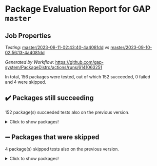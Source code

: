 # Package Evaluation Report for GAP `master`

## Job Properties

*Testing:* [master/2023-09-11-02:43:40-4a4081dd](https://github.com/gap-system/PackageDistro/blob/data/reports/master/2023-09-11-02:43:40-4a4081dd) vs [master/2023-09-10-02:56:13-4a4081dd](https://github.com/gap-system/PackageDistro/blob/data/reports/master/2023-09-10-02:56:13-4a4081dd)

*Generated by Workflow:* https://github.com/gap-system/PackageDistro/actions/runs/6141063251

In total, 156 packages were tested, out of which 152 succeeded, 0 failed and 4 were skipped.

## :heavy_check_mark: Packages still succeeding

152 package(s) succeeded tests also on the previous version.
<details><summary>Click to show packages!</summary>

- 4ti2interface 2023.02-04 [(success)](https://github.com/gap-system/PackageDistro/actions/runs/6141063251/job/16661156544)
- ace 5.6.2 [(success)](https://github.com/gap-system/PackageDistro/actions/runs/6141063251/job/16661156618)
- aclib 1.3.2 [(success)](https://github.com/gap-system/PackageDistro/actions/runs/6141063251/job/16661156702)
- agt 0.3.1 [(success)](https://github.com/gap-system/PackageDistro/actions/runs/6141063251/job/16661156777)
- alnuth 3.2.1 [(success)](https://github.com/gap-system/PackageDistro/actions/runs/6141063251/job/16661156845)
- anupq 3.3.0 [(success)](https://github.com/gap-system/PackageDistro/actions/runs/6141063251/job/16661156912)
- atlasrep 2.1.7 [(success)](https://github.com/gap-system/PackageDistro/actions/runs/6141063251/job/16661156974)
- autodoc 2023.06.19 [(success)](https://github.com/gap-system/PackageDistro/actions/runs/6141063251/job/16661157053)
- automata 1.15 [(success)](https://github.com/gap-system/PackageDistro/actions/runs/6141063251/job/16661157124)
- automgrp 1.3.2 [(success)](https://github.com/gap-system/PackageDistro/actions/runs/6141063251/job/16661157196)
- autpgrp 1.11 [(success)](https://github.com/gap-system/PackageDistro/actions/runs/6141063251/job/16661157283)
- cap 2023.09-01 [(success)](https://github.com/gap-system/PackageDistro/actions/runs/6141063251/job/16661157355)
- caratinterface 2.3.5 [(success)](https://github.com/gap-system/PackageDistro/actions/runs/6141063251/job/16661157429)
- cddinterface 2022.11.01 [(success)](https://github.com/gap-system/PackageDistro/actions/runs/6141063251/job/16661157525)
- circle 1.6.6 [(success)](https://github.com/gap-system/PackageDistro/actions/runs/6141063251/job/16661157592)
- classicpres 1.22 [(success)](https://github.com/gap-system/PackageDistro/actions/runs/6141063251/job/16661157677)
- cohomolo 1.6.11 [(success)](https://github.com/gap-system/PackageDistro/actions/runs/6141063251/job/16661157756)
- congruence 1.2.5 [(success)](https://github.com/gap-system/PackageDistro/actions/runs/6141063251/job/16661157822)
- corelg 1.56 [(success)](https://github.com/gap-system/PackageDistro/actions/runs/6141063251/job/16661157898)
- crime 1.6 [(success)](https://github.com/gap-system/PackageDistro/actions/runs/6141063251/job/16661157967)
- crisp 1.4.6 [(success)](https://github.com/gap-system/PackageDistro/actions/runs/6141063251/job/16661158031)
- crypting 0.10.4 [(success)](https://github.com/gap-system/PackageDistro/actions/runs/6141063251/job/16661158102)
- cryst 4.1.26 [(success)](https://github.com/gap-system/PackageDistro/actions/runs/6141063251/job/16661158170)
- crystcat 1.1.10 [(success)](https://github.com/gap-system/PackageDistro/actions/runs/6141063251/job/16661158238)
- ctbllib 1.3.6 [(success)](https://github.com/gap-system/PackageDistro/actions/runs/6141063251/job/16661158307)
- cubefree 1.19 [(success)](https://github.com/gap-system/PackageDistro/actions/runs/6141063251/job/16661158383)
- curlinterface 2.3.2 [(success)](https://github.com/gap-system/PackageDistro/actions/runs/6141063251/job/16661158458)
- cvec 2.8.1 [(success)](https://github.com/gap-system/PackageDistro/actions/runs/6141063251/job/16661158545)
- datastructures 0.3.0 [(success)](https://github.com/gap-system/PackageDistro/actions/runs/6141063251/job/16661158626)
- deepthought 1.0.6 [(success)](https://github.com/gap-system/PackageDistro/actions/runs/6141063251/job/16661158692)
- design 1.8 [(success)](https://github.com/gap-system/PackageDistro/actions/runs/6141063251/job/16661158759)
- difsets 2.3.1 [(success)](https://github.com/gap-system/PackageDistro/actions/runs/6141063251/job/16661158851)
- digraphs 1.6.2 [(success)](https://github.com/gap-system/PackageDistro/actions/runs/6141063251/job/16661158948)
- edim 1.3.7 [(success)](https://github.com/gap-system/PackageDistro/actions/runs/6141063251/job/16661159027)
- example 4.3.4 [(success)](https://github.com/gap-system/PackageDistro/actions/runs/6141063251/job/16661159113)
- examplesforhomalg 2023.08-02 [(success)](https://github.com/gap-system/PackageDistro/actions/runs/6141063251/job/16661159205)
- factint 1.6.3 [(success)](https://github.com/gap-system/PackageDistro/actions/runs/6141063251/job/16661159280)
- ferret 1.0.9 [(success)](https://github.com/gap-system/PackageDistro/actions/runs/6141063251/job/16661159365)
- fga 1.5.0 [(success)](https://github.com/gap-system/PackageDistro/actions/runs/6141063251/job/16661159441)
- fining 1.5.6 [(success)](https://github.com/gap-system/PackageDistro/actions/runs/6141063251/job/16661159536)
- float 1.0.3 [(success)](https://github.com/gap-system/PackageDistro/actions/runs/6141063251/job/16661159600)
- format 1.4.3 [(success)](https://github.com/gap-system/PackageDistro/actions/runs/6141063251/job/16661159669)
- forms 1.2.9 [(success)](https://github.com/gap-system/PackageDistro/actions/runs/6141063251/job/16661159743)
- fplsa 1.2.6 [(success)](https://github.com/gap-system/PackageDistro/actions/runs/6141063251/job/16661159822)
- fr 2.4.12 [(success)](https://github.com/gap-system/PackageDistro/actions/runs/6141063251/job/16661159896)
- francy 2.0.3 [(success)](https://github.com/gap-system/PackageDistro/actions/runs/6141063251/job/16661159965)
- fwtree 1.3 [(success)](https://github.com/gap-system/PackageDistro/actions/runs/6141063251/job/16661160039)
- gapdoc 1.6.6 [(success)](https://github.com/gap-system/PackageDistro/actions/runs/6141063251/job/16661160162)
- gauss 2023.02-04 [(success)](https://github.com/gap-system/PackageDistro/actions/runs/6141063251/job/16661160262)
- gaussforhomalg 2023.08-01 [(success)](https://github.com/gap-system/PackageDistro/actions/runs/6141063251/job/16661160380)
- gbnp 1.0.5 [(success)](https://github.com/gap-system/PackageDistro/actions/runs/6141063251/job/16661160492)
- generalizedmorphismsforcap 2023.08-02 [(success)](https://github.com/gap-system/PackageDistro/actions/runs/6141063251/job/16661160605)
- genss 1.6.8 [(success)](https://github.com/gap-system/PackageDistro/actions/runs/6141063251/job/16661160692)
- gradedmodules 2023.08-01 [(success)](https://github.com/gap-system/PackageDistro/actions/runs/6141063251/job/16661160787)
- gradedringforhomalg 2023.08-01 [(success)](https://github.com/gap-system/PackageDistro/actions/runs/6141063251/job/16661160890)
- grape 4.9.0 [(success)](https://github.com/gap-system/PackageDistro/actions/runs/6141063251/job/16661161011)
- groupoids 1.73 [(success)](https://github.com/gap-system/PackageDistro/actions/runs/6141063251/job/16661161104)
- grpconst 2.6.4 [(success)](https://github.com/gap-system/PackageDistro/actions/runs/6141063251/job/16661161187)
- guarana 0.96.3 [(success)](https://github.com/gap-system/PackageDistro/actions/runs/6141063251/job/16661161280)
- guava 3.18 [(success)](https://github.com/gap-system/PackageDistro/actions/runs/6141063251/job/16661161368)
- hap 1.58 [(success)](https://github.com/gap-system/PackageDistro/actions/runs/6141063251/job/16661161458)
- hapcryst 0.1.15 [(success)](https://github.com/gap-system/PackageDistro/actions/runs/6141063251/job/16661161587)
- hecke 1.5.3 [(success)](https://github.com/gap-system/PackageDistro/actions/runs/6141063251/job/16661161699)
- help 3.5 [(success)](https://github.com/gap-system/PackageDistro/actions/runs/6141063251/job/16661161824)
- homalg 2023.08-02 [(success)](https://github.com/gap-system/PackageDistro/actions/runs/6141063251/job/16661161936)
- homalgtocas 2023.08-01 [(success)](https://github.com/gap-system/PackageDistro/actions/runs/6141063251/job/16661162050)
- idrel 2.45 [(success)](https://github.com/gap-system/PackageDistro/actions/runs/6141063251/job/16661162178)
- images 1.3.1 [(success)](https://github.com/gap-system/PackageDistro/actions/runs/6141063251/job/16661162292)
- intpic 0.3.0 [(success)](https://github.com/gap-system/PackageDistro/actions/runs/6141063251/job/16661162399)
- io 4.8.1 [(success)](https://github.com/gap-system/PackageDistro/actions/runs/6141063251/job/16661162515)
- io_forhomalg 2023.02-04 [(success)](https://github.com/gap-system/PackageDistro/actions/runs/6141063251/job/16661162649)
- irredsol 1.4.4 [(success)](https://github.com/gap-system/PackageDistro/actions/runs/6141063251/job/16661162760)
- json 2.1.1 [(success)](https://github.com/gap-system/PackageDistro/actions/runs/6141063251/job/16661162867)
- jupyterkernel 1.5.0 [(success)](https://github.com/gap-system/PackageDistro/actions/runs/6141063251/job/16661162979)
- jupyterviz 1.5.6 [(success)](https://github.com/gap-system/PackageDistro/actions/runs/6141063251/job/16661163081)
- kan 1.36 [(success)](https://github.com/gap-system/PackageDistro/actions/runs/6141063251/job/16661163190)
- kbmag 1.5.11 [(success)](https://github.com/gap-system/PackageDistro/actions/runs/6141063251/job/16661163323)
- laguna 3.9.6 [(success)](https://github.com/gap-system/PackageDistro/actions/runs/6141063251/job/16661163418)
- liealgdb 2.2.1 [(success)](https://github.com/gap-system/PackageDistro/actions/runs/6141063251/job/16661163563)
- liepring 2.8 [(success)](https://github.com/gap-system/PackageDistro/actions/runs/6141063251/job/16661163680)
- liering 2.4.2 [(success)](https://github.com/gap-system/PackageDistro/actions/runs/6141063251/job/16661163788)
- linearalgebraforcap 2023.08-08 [(success)](https://github.com/gap-system/PackageDistro/actions/runs/6141063251/job/16661163911)
- localizeringforhomalg 2023.08-02 [(success)](https://github.com/gap-system/PackageDistro/actions/runs/6141063251/job/16661164012)
- loops 3.4.3 [(success)](https://github.com/gap-system/PackageDistro/actions/runs/6141063251/job/16661164116)
- lpres 1.0.3 [(success)](https://github.com/gap-system/PackageDistro/actions/runs/6141063251/job/16661164252)
- majoranaalgebras 1.5.1 [(success)](https://github.com/gap-system/PackageDistro/actions/runs/6141063251/job/16661164392)
- mapclass 1.4.6 [(success)](https://github.com/gap-system/PackageDistro/actions/runs/6141063251/job/16661164502)
- matgrp 0.70 [(success)](https://github.com/gap-system/PackageDistro/actions/runs/6141063251/job/16661164600)
- matricesforhomalg 2023.08-02 [(success)](https://github.com/gap-system/PackageDistro/actions/runs/6141063251/job/16661164728)
- modisom 2.5.4 [(success)](https://github.com/gap-system/PackageDistro/actions/runs/6141063251/job/16661164815)
- modulepresentationsforcap 2023.09-01 [(success)](https://github.com/gap-system/PackageDistro/actions/runs/6141063251/job/16661164899)
- modules 2023.08-02 [(success)](https://github.com/gap-system/PackageDistro/actions/runs/6141063251/job/16661164995)
- monoidalcategories 2023.08-11 [(success)](https://github.com/gap-system/PackageDistro/actions/runs/6141063251/job/16661165086)
- nconvex 2022.09-01 [(success)](https://github.com/gap-system/PackageDistro/actions/runs/6141063251/job/16661165196)
- nilmat 1.4.2 [(success)](https://github.com/gap-system/PackageDistro/actions/runs/6141063251/job/16661165304)
- nock 1.5 [(success)](https://github.com/gap-system/PackageDistro/actions/runs/6141063251/job/16661165397)
- normalizinterface 1.3.6 [(success)](https://github.com/gap-system/PackageDistro/actions/runs/6141063251/job/16661165482)
- nq 2.5.10 [(success)](https://github.com/gap-system/PackageDistro/actions/runs/6141063251/job/16661165577)
- numericalsgps 1.3.1 [(success)](https://github.com/gap-system/PackageDistro/actions/runs/6141063251/job/16661165674)
- openmath 11.5.3 [(success)](https://github.com/gap-system/PackageDistro/actions/runs/6141063251/job/16661165765)
- orb 4.9.0 [(success)](https://github.com/gap-system/PackageDistro/actions/runs/6141063251/job/16661165852)
- packagemanager 1.4.1 [(success)](https://github.com/gap-system/PackageDistro/actions/runs/6141063251/job/16661165944)
- patternclass 2.4.3 [(success)](https://github.com/gap-system/PackageDistro/actions/runs/6141063251/job/16661166017)
- permut 2.0.4 [(success)](https://github.com/gap-system/PackageDistro/actions/runs/6141063251/job/16661166107)
- polenta 1.3.10 [(success)](https://github.com/gap-system/PackageDistro/actions/runs/6141063251/job/16661166201)
- polymaking 0.8.6 [(success)](https://github.com/gap-system/PackageDistro/actions/runs/6141063251/job/16661166280)
- primgrp 3.4.4 [(success)](https://github.com/gap-system/PackageDistro/actions/runs/6141063251/job/16661166365)
- profiling 2.5.4 [(success)](https://github.com/gap-system/PackageDistro/actions/runs/6141063251/job/16661166444)
- qpa 1.34 [(success)](https://github.com/gap-system/PackageDistro/actions/runs/6141063251/job/16661166533)
- quagroup 1.8.3 [(success)](https://github.com/gap-system/PackageDistro/actions/runs/6141063251/job/16661166618)
- radiroot 2.9 [(success)](https://github.com/gap-system/PackageDistro/actions/runs/6141063251/job/16661166705)
- rcwa 4.7.1 [(success)](https://github.com/gap-system/PackageDistro/actions/runs/6141063251/job/16661166771)
- rds 1.8 [(success)](https://github.com/gap-system/PackageDistro/actions/runs/6141063251/job/16661166833)
- recog 1.4.2 [(success)](https://github.com/gap-system/PackageDistro/actions/runs/6141063251/job/16661166913)
- repndecomp 1.3.0 [(success)](https://github.com/gap-system/PackageDistro/actions/runs/6141063251/job/16661166992)
- repsn 3.1.1 [(success)](https://github.com/gap-system/PackageDistro/actions/runs/6141063251/job/16661167063)
- resclasses 4.7.3 [(success)](https://github.com/gap-system/PackageDistro/actions/runs/6141063251/job/16661167147)
- ringsforhomalg 2023.08-02 [(success)](https://github.com/gap-system/PackageDistro/actions/runs/6141063251/job/16661167224)
- sco 2023.08-01 [(success)](https://github.com/gap-system/PackageDistro/actions/runs/6141063251/job/16661167296)
- scscp 2.4.1 [(success)](https://github.com/gap-system/PackageDistro/actions/runs/6141063251/job/16661167386)
- semigroups 5.2.1 [(success)](https://github.com/gap-system/PackageDistro/actions/runs/6141063251/job/16661167447)
- sglppow 2.3 [(success)](https://github.com/gap-system/PackageDistro/actions/runs/6141063251/job/16661167524)
- sgpviz 0.999.5 [(success)](https://github.com/gap-system/PackageDistro/actions/runs/6141063251/job/16661167598)
- simpcomp 2.1.14 [(success)](https://github.com/gap-system/PackageDistro/actions/runs/6141063251/job/16661167670)
- singular 2023.02.09 [(success)](https://github.com/gap-system/PackageDistro/actions/runs/6141063251/job/16661167738)
- sl2reps 1.1 [(success)](https://github.com/gap-system/PackageDistro/actions/runs/6141063251/job/16661167826)
- sla 1.5.3 [(success)](https://github.com/gap-system/PackageDistro/actions/runs/6141063251/job/16661167909)
- smallgrp 1.5.3 [(success)](https://github.com/gap-system/PackageDistro/actions/runs/6141063251/job/16661167979)
- smallsemi 0.6.13 [(success)](https://github.com/gap-system/PackageDistro/actions/runs/6141063251/job/16661168049)
- sonata 2.9.6 [(success)](https://github.com/gap-system/PackageDistro/actions/runs/6141063251/job/16661168131)
- sophus 1.27 [(success)](https://github.com/gap-system/PackageDistro/actions/runs/6141063251/job/16661168201)
- sotgrps 1.2 [(success)](https://github.com/gap-system/PackageDistro/actions/runs/6141063251/job/16661168270)
- spinsym 1.5.2 [(success)](https://github.com/gap-system/PackageDistro/actions/runs/6141063251/job/16661168338)
- standardff 0.9.4 [(success)](https://github.com/gap-system/PackageDistro/actions/runs/6141063251/job/16661168410)
- symbcompcc 1.3.2 [(success)](https://github.com/gap-system/PackageDistro/actions/runs/6141063251/job/16661168503)
- thelma 1.3 [(success)](https://github.com/gap-system/PackageDistro/actions/runs/6141063251/job/16661168573)
- tomlib 1.2.9 [(success)](https://github.com/gap-system/PackageDistro/actions/runs/6141063251/job/16661168662)
- toolsforhomalg 2023.07-01 [(success)](https://github.com/gap-system/PackageDistro/actions/runs/6141063251/job/16661168723)
- toric 1.9.5 [(success)](https://github.com/gap-system/PackageDistro/actions/runs/6141063251/job/16661168795)
- toricvarieties 2022.07.13 [(success)](https://github.com/gap-system/PackageDistro/actions/runs/6141063251/job/16661168863)
- transgrp 3.6.4 [(success)](https://github.com/gap-system/PackageDistro/actions/runs/6141063251/job/16661168924)
- ugaly 4.1.3 [(success)](https://github.com/gap-system/PackageDistro/actions/runs/6141063251/job/16661168996)
- unipot 1.5 [(success)](https://github.com/gap-system/PackageDistro/actions/runs/6141063251/job/16661169077)
- unitlib 4.2.0 [(success)](https://github.com/gap-system/PackageDistro/actions/runs/6141063251/job/16661169161)
- utils 0.82 [(success)](https://github.com/gap-system/PackageDistro/actions/runs/6141063251/job/16661169265)
- uuid 0.7 [(success)](https://github.com/gap-system/PackageDistro/actions/runs/6141063251/job/16661169346)
- walrus 0.9991 [(success)](https://github.com/gap-system/PackageDistro/actions/runs/6141063251/job/16661169452)
- wedderga 4.10.4 [(success)](https://github.com/gap-system/PackageDistro/actions/runs/6141063251/job/16661169522)
- xmod 2.91 [(success)](https://github.com/gap-system/PackageDistro/actions/runs/6141063251/job/16661169603)
- xmodalg 1.23 [(success)](https://github.com/gap-system/PackageDistro/actions/runs/6141063251/job/16661169722)
- yangbaxter 0.10.3 [(success)](https://github.com/gap-system/PackageDistro/actions/runs/6141063251/job/16661169803)
- zeromqinterface 0.14 [(success)](https://github.com/gap-system/PackageDistro/actions/runs/6141063251/job/16661169881)
</details>

## :heavy_minus_sign: Packages that were skipped

4 package(s) skipped tests also on the previous version.
<details><summary>Click to show packages!</summary>

- browse 1.8.21 [(skipped)](https://github.com/gap-system/PackageDistro/actions/runs/6141063251/job/16660816725)
- itc 1.5.1 [(skipped)](https://github.com/gap-system/PackageDistro/actions/runs/6141063251/job/16660816725)
- polycyclic 2.16 [(skipped)](https://github.com/gap-system/PackageDistro/actions/runs/6141063251/job/16660816725)
- xgap 4.31 [(skipped)](https://github.com/gap-system/PackageDistro/actions/runs/6141063251/job/16660816725)
</details>

